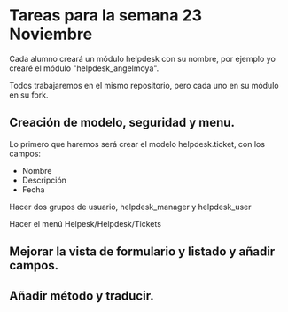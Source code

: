 # Tareas para la semana 23 Noviembre

Cada alumno creará un módulo helpdesk con su nombre, por ejemplo yo crearé el módulo "helpdesk_angelmoya".

Todos trabajaremos en el mismo repositorio, pero cada uno en su módulo en su fork.

## Creación de modelo, seguridad y menu.

Lo primero que haremos será crear el modelo helpdesk.ticket, con los campos:
- Nombre
- Descripción
- Fecha

Hacer dos grupos de usuario, helpdesk_manager y helpdesk_user

Hacer el menú Helpesk/Helpdesk/Tickets


## Mejorar la vista de formulario y listado y añadir campos.

## Añadir método y traducir.
